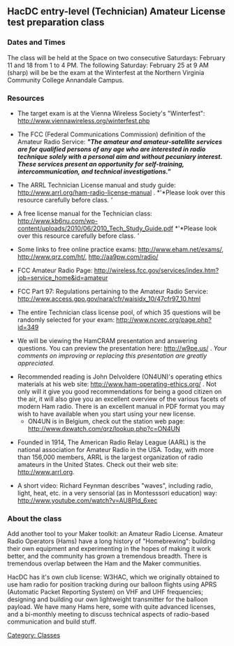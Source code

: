 ## HacDC entry-level (Technician) Amateur License test preparation class

### Dates and Times

The class will be held at the Space on two consecutive Saturdays:
February 11 and 18 from 1 to 4 PM. The following Saturday: February 25
at 9 AM (sharp) will be be the exam at the Winterfest at the Northern
Virginia Community College Annandale Campus.

### Resources

- The target exam is at the Vienna Wireless Society's "Winterfest":
  <http://www.viennawireless.org/winterfest.php>

<!-- -->

- The FCC (Federal Communications Commission) definition of the Amateur
  Radio Service: ***"The amateur and amateur-satellite services are for
  qualified persons of any age who are interested in radio technique
  solely with a personal aim and without pecuniary interest. These
  services present an opportunity for self-training, intercommunication,
  and technical investigations."***

<!-- -->

- The ARRL Technician License manual and study guide:
  <http://www.arrl.org/ham-radio-license-manual> . *'*Please look over
  this resource carefully before class. *'*

<!-- -->

- A free license manual for the Technician class:
  <http://www.kb6nu.com/wp-content/uploads/2010/06/2010_Tech_Study_Guide.pdf>
  *'*Please look over this resource carefully before class. *'*

<!-- -->

- Some links to free online practice exams:
  <http://www.eham.net/exams/>, <http://www.qrz.com/ht/>,
  <http://aa9pw.com/radio/>

<!-- -->

- FCC Amateur Radio Page:
  <http://wireless.fcc.gov/services/index.htm?job=service_home&id=amateur>

<!-- -->

- FCC Part 97: Regulations pertaining to the Amateur Radio Service:
  <http://www.access.gpo.gov/nara/cfr/waisidx_10/47cfr97_10.html>

<!-- -->

- The entire Technician class license pool, of which 35 questions will
  be randomly selected for your exam:
  <http://www.ncvec.org/page.php?id=349>

<!-- -->

- We will be viewing the HamCRAM presentation and answering questions.
  You can preview the presentation here: <http://w9pe.us/> . *Your
  comments on improving or replacing this presentation are greatly
  appreciated.*

<!-- -->

- Recommended reading is John Delvoldere (ON4UN)'s operating ethics
  materials at his web site: <http://www.ham-operating-ethics.org/> .
  Not only will it give you good recommendations for being a good
  citizen on the air, it will also give you an excellent overview of the
  various facets of modern Ham radio. There is an excellent manual in
  PDF format you may wish to have available when you start using your
  new license.
  - ON4UN is in Belgium, check out the station web page:
    <http://www.dxwatch.com/qrz/lookup.php?c=ON4UN>

<!-- -->

- Founded in 1914, The American Radio Relay League (AARL) is the
  national association for Amateur Radio in the USA. Today, with more
  than 156,000 members, ARRL is the largest organization of radio
  amateurs in the United States. Check out their web site:
  <http://www.arrl.org>.

<!-- -->

- A short video: Richard Feynman describes "waves", including radio,
  light, heat, etc. in a very sensorial (as in Montesssori education)
  way: <http://www.youtube.com/watch?v=AU8PId_6xec>

### About the class

Add another tool to your Maker toolkit: an Amateur Radio License.
Amateur Radio Operators (Hams) have a long history of "Homebrewing":
building their own equipment and experimenting in the hopes of making it
work better, and the community has grown a tremendous breadth. There is
tremendous overlap between the Ham and the Maker communities.

HacDC has it's own club license: W3HAC, which we originally obtained to
use ham radio for position tracking during our balloon flights using
APRS (Automatic Packet Reporting System) on VHF and UHF frequencies;
designing and building our own lightweight transmitter for the balloon
payload. We have many Hams here, some with quite advanced licenses, and
a bi-monthly meeting to discuss technical aspects of radio-based
communication and build stuff.

[Category: Classes](Category:_Classes "wikilink")